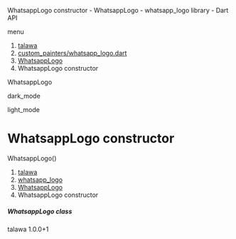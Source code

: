 




WhatsappLogo constructor - WhatsappLogo - whatsapp\_logo library - Dart API







menu

1. [talawa](../../index.html)
2. [custom\_painters/whatsapp\_logo.dart](../../custom_painters_whatsapp_logo/custom_painters_whatsapp_logo-library.html)
3. [WhatsappLogo](../../custom_painters_whatsapp_logo/WhatsappLogo-class.html)
4. WhatsappLogo constructor

WhatsappLogo


dark\_mode

light\_mode




# WhatsappLogo constructor


WhatsappLogo()

 


1. [talawa](../../index.html)
2. [whatsapp\_logo](../../custom_painters_whatsapp_logo/custom_painters_whatsapp_logo-library.html)
3. [WhatsappLogo](../../custom_painters_whatsapp_logo/WhatsappLogo-class.html)
4. WhatsappLogo constructor

##### WhatsappLogo class





talawa
1.0.0+1






